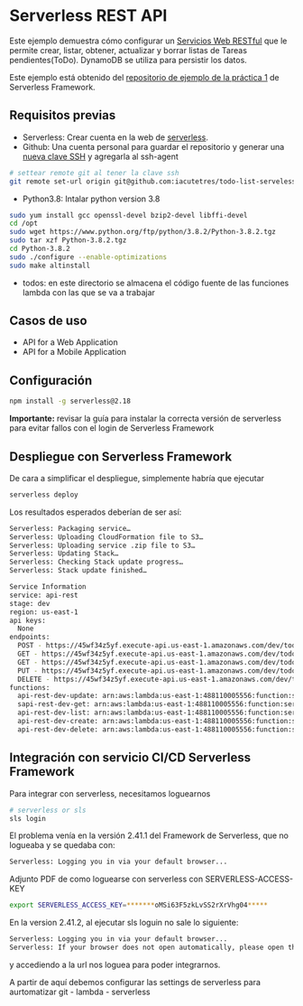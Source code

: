 # Serverless REST API

Este ejemplo demuestra cómo configurar un [Servicios Web RESTful](https://en.wikipedia.org/wiki/Representational_state_transfer#Applied_to_web_services) que le permite crear, listar, obtener, actualizar y borrar listas de Tareas pendientes(ToDo). DynamoDB se utiliza para persistir los datos.

Este ejemplo está obtenido del [repositorio de ejemplo de la práctica 1](https://github.com/rgaleanog/todo-list-serverless.git) de Serverless Framework.

## Requisitos previas

- Serverless: Crear cuenta en la web de [serverless](https://app.serverless.com/).
- Github: Una cuenta personal para guardar el repositorio y generar una [nueva clave SSH](https://docs.github.com/es/github/authenticating-to-github/generating-a-new-ssh-key-and-adding-it-to-the-ssh-agent) y agregarla al ssh-agent

```bash
# settear remote git al tener la clave ssh 
git remote set-url origin git@github.com:iacutetres/todo-list-serveless.git
```
- Python3.8: Intalar python version 3.8
```bash
sudo yum install gcc openssl-devel bzip2-devel libffi-devel
cd /opt
sudo wget https://www.python.org/ftp/python/3.8.2/Python-3.8.2.tgz
sudo tar xzf Python-3.8.2.tgz
cd Python-3.8.2
sudo ./configure --enable-optimizations
sudo make altinstall
```

- todos: en este directorio se almacena el código fuente de las funciones lambda con las que se va a trabajar

## Casos de uso

- API for a Web Application
- API for a Mobile Application

## Configuración

```bash
npm install -g serverless@2.18
```

**Importante:** revisar la guía para instalar la correcta versión de serverless para evitar fallos con el login de Serverless Framework

## Despliegue con Serverless Framework

De cara a simplificar el despliegue, simplemente habría que ejecutar

```bash
serverless deploy
```

Los resultados esperados deberían de ser así:

```bash
Serverless: Packaging service…
Serverless: Uploading CloudFormation file to S3…
Serverless: Uploading service .zip file to S3…
Serverless: Updating Stack…
Serverless: Checking Stack update progress…
Serverless: Stack update finished…

Service Information
service: api-rest
stage: dev
region: us-east-1
api keys:
  None
endpoints:
  POST - https://45wf34z5yf.execute-api.us-east-1.amazonaws.com/dev/todos
  GET - https://45wf34z5yf.execute-api.us-east-1.amazonaws.com/dev/todos
  GET - https://45wf34z5yf.execute-api.us-east-1.amazonaws.com/dev/todos/{id}
  PUT - https://45wf34z5yf.execute-api.us-east-1.amazonaws.com/dev/todos/{id}
  DELETE - https://45wf34z5yf.execute-api.us-east-1.amazonaws.com/dev/todos/{id}
functions:
  api-rest-dev-update: arn:aws:lambda:us-east-1:488110005556:function:serverless-rest-api-with-dynamodb-dev-update
  sapi-rest-dev-get: arn:aws:lambda:us-east-1:488110005556:function:serverless-rest-api-with-dynamodb-dev-get
  api-rest-dev-list: arn:aws:lambda:us-east-1:488110005556:function:serverless-rest-api-with-dynamodb-dev-list
  api-rest-dev-create: arn:aws:lambda:us-east-1:488110005556:function:serverless-rest-api-with-dynamodb-dev-create
  api-rest-dev-delete: arn:aws:lambda:us-east-1:488110005556:function:serverless-rest-api-with-dynamodb-dev-delete
```

## Integración con servicio CI/CD Serverless Framework

Para integrar con serverless, necesitamos loguearnos 

```bash
# serverless or sls
sls login
```
El problema venía en la versión 2.41.1 del Framework de Serverless, que no logueaba y se quedaba con:
```bash
Serverless: Logging you in via your default browser...
```
Adjunto PDF de como loguearse con serverless con SERVERLESS-ACCESS-KEY
```bash
export SERVERLESS_ACCESS_KEY=*******oMSi63F5zkLvSS2rXrVhg04*****
```

En la version 2.41.2, al ejecutar sls loguin no sale lo siguiente:
```bash
Serverless: Logging you in via your default browser...
Serverless: If your browser does not open automatically, please open the URL: https://app.serverless.com?client=cli&transactionId=*****************
```
y accediendo a la url nos loguea para poder integrarnos.

A partir de aquí debemos configurar las settings de serverless para aurtomatizar git - lambda - serverless


